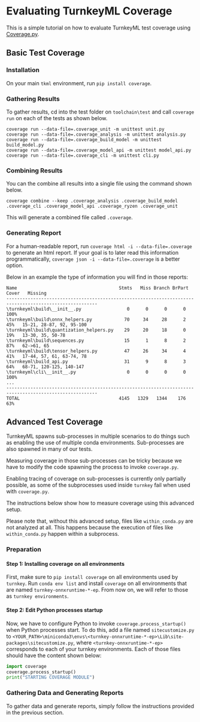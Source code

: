 # Evaluating TurnkeyML Coverage

This is a simple tutorial on how to evaluate TurnkeyML test coverage using [Coverage.py](https://coverage.readthedocs.io/en/7.3.2/#quick-start).

## Basic Test Coverage

### Installation

On your main `tkml` environment, run `pip install coverage`.

### Gathering Results

To gather results, cd into the test folder on `toolchain\test` and call `coverage run` on each of the tests as shown below.

```
coverage run --data-file=.coverage_unit -m unittest unit.py
coverage run --data-file=.coverage_analysis -m unittest analysis.py
coverage run --data-file=.coverage_build_model -m unittest build_model.py
coverage run --data-file=.coverage_model_api -m unittest model_api.py
coverage run --data-file=.coverage_cli -m unittest cli.py
```

### Combining Results

You can the combine all results into a single file using the command shown below.

```
coverage combine --keep .coverage_analysis .coverage_build_model .coverage_cli .coverage_model_api .coverage_ryzen .coverage_unit
```

This will generate a combined file called `.coverage`.

### Generating Report

For a human-readable report, run `coverage html -i --data-file=.coverage` to generate an html report. If your goal is to later read this information programmatically, `coverage json -i --data-file=.coverage` is a better option.

Below in an example the type of information you will find in those reports:

```
Name                                      Stmts   Miss Branch BrPart  Cover   Missing
--------------------------------------------------------------------------------------------------------
\turnkeyml\build\__init__.py                 0      0      0      0   100%
\turnkeyml\build\onnx_helpers.py            70     34     28      2    45%   15-21, 28-87, 92, 95-100
\turnkeyml\build\quantization_helpers.py    29     20     18      0    19%   13-30, 35, 50-78
\turnkeyml\build\sequences.py               15      1      8      2    87%   62->61, 65
\turnkeyml\build\tensor_helpers.py          47     26     34      4    41%   17-44, 57, 61, 63-74, 78
\turnkeyml\build_api.py                     31      9      8      3    64%   68-71, 120-125, 140-147
\turnkeyml\cli\__init__.py                   0      0      0      0   100%
...
--------------------------------------------------------------------------------------------------------
TOTAL                                     4145   1329   1344    176    63%      
```

## Advanced Test Coverage

TurnkeyML spawns sub-processes in multiple scenarios to do things such as enabling the use of multiple conda environments. Sub-processes are also spawned in many of our tests.

Measuring coverage in those sub-processes can be tricky because we have to modify the code spawning the process to invoke `coverage.py`.

Enabling tracing of coverage on sub-processes is currently only partially possible, as some of the subprocesses used inside `turnkey` fail when used with `coverage.py`.

The instructions below show how to measure coverage using this advanced setup.

Please note that, without this advanced setup, files like `within_conda.py` are not analyzed at all. This happens because the execution of files like `within_conda.py` happen within a subprocess.

### Preparation

#### Step 1: Installing coverage on all environments

First, make sure to `pip install coverage` on all environments used by `turnkey`. Run `conda env list` and install `coverage` on all environments that are named `turnkey-onnxruntime-*-ep`. From now on, we will refer to those as `turnkey environments`.

#### Step 2: Edit Python processes startup

Now, we have to configure Python to invoke `coverage.process_startup()` when Python processes start. To do this, add a file named `sitecustomize.py` to `<YOUR_PATH>\miniconda3\envs\<turnkey-onnxruntime-*-ep>\Lib\site-packages\sitecustomize.py`, where `<turnkey-onnxruntime-*-ep>` corresponds to each of your turnkey environments. Each of those files should have the content shown below:

```python
import coverage
coverage.process_startup()
print("STARTING COVERAGE MODULE")
```


### Gathering Data and Generating Reports

To gather data and generate reports, simply follow the instructions provided in the previous section.